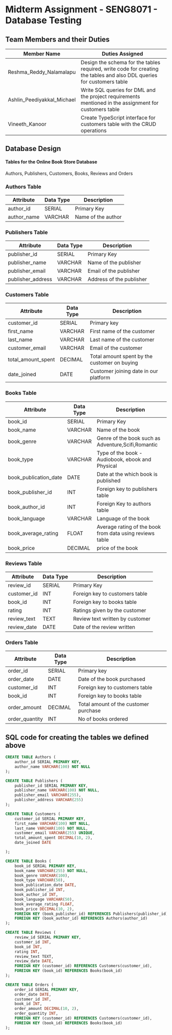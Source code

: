 # Midterm Assignment - SENG8071 - Database Testing

## Team Members and their Duties

|        Member Name           |                                Duties Assigned                                                                         |
| ---------------------------  | ---------------------------------------------------------------------------------------------------------------------- |
| Reshma_Reddy_Nalamalapu      | Design the schema for the tables required, write code for creating the tables and also DDL queries for customers table |
| Ashlin_Peediyakkal_Michael   | Write SQL queries for DML and the project requirements mentioned in the assignment for customers table                 |
| Vineeth_Kanoor               | Create TypeScript interface for customers table with the CRUD operations                                               |

## Database Design

#### Tables for the Online Book Store Database

Authors, Publishers, Customers, Books, Reviews and Orders

### Authors Table
| Attribute       | Data Type    | Description        |
| --------------- | ------------ | ------------------ |
| author_id       | SERIAL       | Primary Key        |
| author_name     | VARCHAR      | Name of the author |

### Publishers Table
| Attribute         | Data Type    | Description              |
| ----------------- | ------------ | ------------------------ |
| publisher_id      | SERIAL       | Primary Key              |
| publisher_name    | VARCHAR      | Name of the publisher    |
| publisher_email   | VARCHAR      | Email of the publisher   |
| publisher_address | VARCHAR      | Address of the publisher |

### Customers Table
| Attribute            | Data Type     | Description                                  |
| ---------------------| ------------- | -------------------------------------------- |
| customer_id          | SERIAL        | Primary key                                  |
| first_name           | VARCHAR       | First name of the customer                   |
| last_name            | VARCHAR       | Last name of the customer                    |
| customer_email       | VARCHAR       | Email of the customer                        |
| total_amount_spent   | DECIMAL       | Total amount spent by the customer on buying |
| date_joined          | DATE          | Customer joining date in our platform        |

### Books Table
| Attribute            | Data Type     | Description                                              |
| ---------------------| ------------- | -------------------------------------------------------- |
| book_id              | SERIAL        | Primary Key                                              |
| book_name            | VARCHAR       | Name of the book                                         |
| book_genre           | VARCHAR       | Genre of the book such as Adventure,Scifi,Romantic       |
| book_type            | VARCHAR       | Type of the book - Audiobook, ebook and Physical         |
| book_publication_date| DATE          | Date at the which book is published                      |
| book_publisher_id    | INT           | Foreign key to publishers table                          |
| book_author_id       | INT           | Foreign Key to authors table                             |
| book_language        | VARCHAR       | Language of the book                                     |
| book_average_rating  | FLOAT         | Average rating of the book from data using reviews table |
| book_price           | DECIMAL       | price of the book                                        |


### Reviews Table
| Attribute       | Data Type    | Description                     |
| --------------- | ------------ | --------------------------------|
| review_id       | SERIAL       | Primary Key                     |
| customer_id     | INT          | Foreign key to customers table  |
| book_id         | INT          | Foreign key to books table      |
| rating          | INT          | Ratings given by the customer   |
| review_text     | TEXT         | Review text written by customer |
| review_date     | DATE         | Date of the review written      |

### Orders Table
| Attribute       | Data Type     | Description                           |
| --------------- | ------------- | ------------------------------------- |
| order_id        | SERIAL        | Primary key                           |
| order_date      | DATE          | Date of the book purchased            |
| customer_id     | INT           | Foreign key to customers table        |
| book_id         | INT           | Foreign key to books table            |
| order_amount    | DECIMAL       | Total amount of the customer purchase |
| order_quantity  | INT           | No of books ordered                   |


## SQL code for creating the tables we defined above

```sql
CREATE TABLE Authors (
    author_id SERIAL PRIMARY KEY,
    author_name VARCHAR(100) NOT NULL
);

CREATE TABLE Publishers (
    publisher_id SERIAL PRIMARY KEY,
    publisher_name VARCHAR(100) NOT NULL,
    publisher_email VARCHAR(255),
    publisher_address VARCHAR(255)
);

CREATE TABLE Customers (
    customer_id SERIAL PRIMARY KEY,
    first_name VARCHAR(100) NOT NULL,
    last_name VARCHAR(100) NOT NULL,
    customer_email VARCHAR(255) UNIQUE,
    total_amount_spent DECIMAL(10, 2),
    date_joined DATE

);

CREATE TABLE Books (
    book_id SERIAL PRIMARY KEY,
    book_name VARCHAR(255) NOT NULL,
    book_genre VARCHAR(100),
    book_type VARCHAR(50),
    book_publication_date DATE,
    book_publisher_id INT,
    book_author_id INT,
    book_language VARCHAR(50),
    book_average_rating FLOAT,
    book_price DECIMAL(10, 2),
    FOREIGN KEY (book_publisher_id) REFERENCES Publishers(publisher_id),
    FOREIGN KEY (book_author_id) REFERENCES Authors(author_id)
);

CREATE TABLE Reviews (
    review_id SERIAL PRIMARY KEY,
    customer_id INT,
    book_id INT,
    rating INT,
    review_text TEXT,
    review_date DATE,
    FOREIGN KEY (customer_id) REFERENCES Customers(customer_id),
    FOREIGN KEY (book_id) REFERENCES Books(book_id)
);

CREATE TABLE Orders (
    order_id SERIAL PRIMARY KEY,
    order_date DATE,
    customer_id INT,
    book_id INT,
    order_amount DECIMAL(10, 2),
    order_quantity INT,
    FOREIGN KEY (customer_id) REFERENCES Customers(customer_id),
    FOREIGN KEY (book_id) REFERENCES Books(book_id)
);
```

